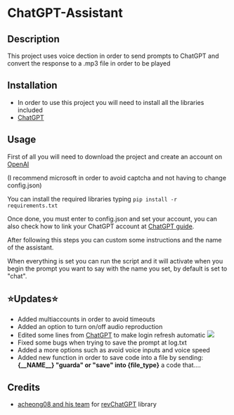 <!DOCTYPE html>
<html>
    <h1>ChatGPT-Assistant</h1>
    <h2>Description</h2>
    <p>This project uses voice dection in order to send prompts to ChatGPT and convert the response to a .mp3 file in order to be played</p>
    <h2>Installation</h2>
    <ul>
      <li>In order to use this project you will need to install all the libraries included</li>
      <li>
       <a href="https://github.com/acheong08/ChatGPT">ChatGPT</a></li>
    </ul>
    <h2>Usage</h2>
    <p> First of all you will need to download the project and create an account on <a href="https://auth0.openai.com/u/signup/identifier?state=hKFo2SBLSkFpV1VGaGx1TEZJT2x0Q3MzWDM4Wmo4cmQ4czdDdaFur3VuaXZlcnNhbC1sb2dpbqN0aWTZIGYzWk1QVDRqYXlqREtpWDRpUk0wOFlXWF9XNzUwMlloo2NpZNkgVGRKSWNiZTE2V29USHROOTVueXl3aDVFNHlPbzZJdEc">OpenAI</a></p>
    <p> (I recommend microsoft in order to avoid captcha and not having to change config.json) </p>
    <p> You can install the required libraries typing <code>pip install -r requirements.txt</code> </p>
    <p> Once done, you must enter to config.json and set your account, you can also check how to link your ChatGPT account at <a href="https://github.com/acheong08/ChatGPT/wiki/Setup">ChatGPT guide</a>.</p>
    <p> After following this steps you can custom some instructions and the name of the assistant.</p>
    <p> When everything is set you can run the script and it will activate when you begin the prompt you want to say with the name you set, by default is set to "chat".</p>
    <h2>⭐Updates⭐</h2>
    <ul>
      <li>Added multiaccounts in order to avoid timeouts</li>
      <li>Added an option to turn on/off audio reproduction</li>
      <li>Edited some lines from <a href="https://github.com/acheong08/ChatGPT">ChatGPT</a> to make login refresh automatic
        <img src = "https://user-images.githubusercontent.com/98742666/215132410-efd874d8-0ccf-4fce-afe1-e3d833a59ac3.png"></li>
       <li> Fixed some bugs when trying to save the prompt at log.txt</li>
       <li> Added a more options such as avoid voice inputs and voice speed</li>
       <li> Added new function in order to save code into a file by sending: <strong>{__NAME__} "guarda" or "save" into {file_type}</strong> a code that....</li>
    </ul>
    <h2>Credits</h2>
    <ul>
      <li>
       <a href="https://github.com/acheong08">acheong08 and his team</a> for <a href="https://github.com/acheong08/ChatGPT">revChatGPT</a> library</li>
    </ul>
  </body>
</html>

